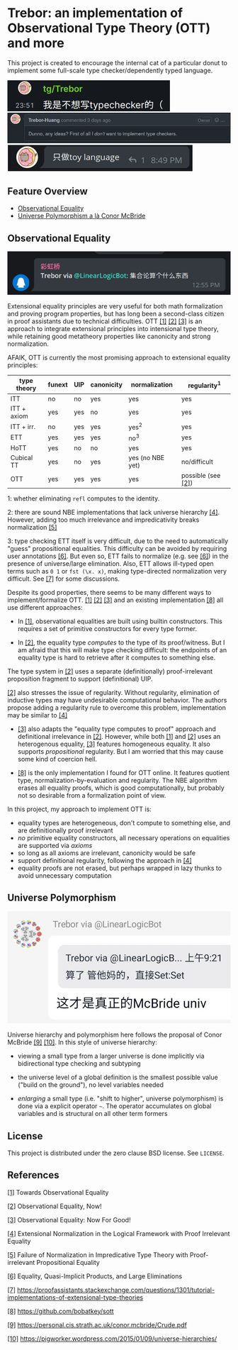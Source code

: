 # Trebor: an implementation of Observational Type Theory (OTT) and more

This project is created to encourage the internal cat of a particular donut
to implement some full-scale type checker/dependently typed language.

![](pohai/trebor-dont-want-to-impl-typechecker.png)
![](pohai/trebor-dont-want-to-impl-typechecker2.png)
![](pohai/trebor-dont-want-to-impl-typechecker3.png)

## Feature Overview

- [Observational Equality](#Observational-Equality)
- [Universe Polymorphism a là Conor McBride](#Universe-Polymorphism)


## Observational Equality

![](pohai/trebor-on-set-theory.png)

Extensional equality principles are very useful for
both math formalization and proving program properties,
but has long been a second-class citizen in proof assistants due to technical difficulties.
OTT [[1]](#ref-1) [[2]](#ref-2) [[3]](#ref-3) is an approach to integrate
extensional principles into intensional type theory,
while retaining good metatheory properties like canonicity and strong normalization.

AFAIK, OTT is currently the most promising approach to extensional equality principles:

| type theory | funext | UIP | canonicity | normalization   | regularity<sup>1</sup> |
|-------------|--------|-----|------------|-----------------|------------------------|
| ITT         | no     | no  | yes        | yes             | yes                    |
| ITT + axiom | yes    | yes | no         | yes             | yes                    |
| ITT + irr.  | no     | yes | yes        | yes<sup>2</sup> | yes                    |
| ETT         | yes    | yes | yes        | no<sup>3</sup>  | yes                    |
| HoTT        | yes    | no  | no         | yes             | yes                    |
| Cubical TT  | yes    | no  | yes        | yes (no NBE yet)| no/difficult           |
| OTT         | yes    | yes | yes        | yes             | possible (see [[2]](#ref-2))|

1: whether eliminating `refl` computes to the identity.

2: there are sound NBE implementations that lack universe hierarchy [[4]](#ref-4).
However, adding too much irrelevance and impredicativity breaks normalization [[5]](#ref-5)

3: type checking ETT itself is very difficult, due to the need to automatically "guess"
propositional equalities.
This difficulty can be avoided by requiring user annotations [[6]](#ref-6).
But even so, ETT fails to normalize (e.g. see [[6]](#ref-6)) in the presence of universe/large elimination.
Also, ETT allows ill-typed open terms such as `0 1` or `fst (\x. x)`,
making type-directed normalization very difficult. See [[7]](#ref-7) for some discussions.



Despite its good properties, there seems to be many different ways to implement/formalize OTT.
[[1]](#ref-1) [[2]](#ref-2) [[3]](#ref-3) and an existing implementation [[8]](#ref-8) all use different approaches:

- In [[1]](#ref-1), observational equalities are built using builtin constructors.
This requires a set of primitive constructors for every type former.

- In [[2]](#ref-2), the equality type *computes* to the type of its proof/witness.
But I am afraid that this will make type checking difficult:
the endpoints of an equality type is hard to retrieve after it computes to something else.

The type system in [[2]](#ref-2) uses a separate (definitionally) proof-irrelevant
proposition fragment to support (definitional) UIP.

[[2]](#ref-2) also stresses the issue of regularity.
Without regularity, elimination of inductive types may have undesirable computational behavior.
The authors propose adding a regularity rule to overcome this problem,
implementation may be similar to [[4]](#ref-4)


- [[3]](#ref-3) also adapts the "equality type computes to proof" approach
and definitional irrelevance in [[2]](#ref-2).
However, while both [[1]](#ref-1) and [[2]](#ref-2) uses an heterogenous equality,
[[3]](#ref-3) features homogeneous equality.
It also supports *propositional* regularity.
But I am worried that this may cause some kind of coercion hell.

- [[8]](#ref-8) is the only implementation I found for OTT online.
It features quotient type, normalization-by-evaluation and regularity.
The NBE algorithm erases all equality proofs,
which is good computationally,
but probably not so desirable from a formalization point of view.


In this project, my approach to implement OTT is:

- equality types are heterogeneous, don't compute to something else,
and are definitionally proof irrelevant
- *no* primitive equality constructors,
all necessary operations on equalities are supported via *axioms*
- so long as all axioms are irrelevant, canonicity would be safe
- support definitional regularity, following the approach in [[4]](#ref-4)
- equality proofs are not erased,
but perhaps wrapped in lazy thunks to avoid unnecessary computation

## Universe Polymorphism

![](pohai/trebor-on-univ-poly.png)

Universe hierarchy and polymorphism here
follows the proposal of Conor McBride [[9]](#ref-9) [[10]](#ref-10).
In this style of universe hierarchy:

- viewing a small type from a larger universe is done implicitly
via bidirectional type checking and subtyping

- the universe level of a global definition is the smallest possible value ("build on the ground"),
no level variables needed

- *enlarging* a small type (i.e. "shift to higher", universe polymorphism)
is done via a explicit operator `~`.
The operator accumulates on global variables and is structural on all other term formers



## License
This project is distributed under the zero clause BSD license. See `LICENSE`.


## References

<a id="ref-1" href="https://personal.cis.strath.ac.uk/conor.mcbride/ott.pdf">[1]</a>
Towards Observational Equality

<a id="ref-2" href="http://www.cs.nott.ac.uk/~psztxa/publ/obseqnow.pdf">[2]</a>
Observational Equality, Now!

<a id="ref-3" href="https://hal.inria.fr/hal-03367052/document">[3]</a>
Observational Equality: Now For Good!

<a id="ref-4" href="https://citeseerx.ist.psu.edu/viewdoc/download?doi=10.1.1.158.2321&rep=rep1&type=pdf">[4]</a>
Extensional Normalization in the Logical Framework with Proof Irrelevant Equality

<a id="ref-5" href="https://arxiv.org/pdf/1911.08174.pdf">[5]</a>
Failure of Normalization in Impredicative Type Theory with Proof-irrelevant Propositional Equality

<a id="ref-6" href="http://homepage.divms.uiowa.edu/~astump/papers/ITRS10-long.pdf">[6]</a>
Equality, Quasi-Implicit Products, and Large Eliminations

<a id="ref-7" href="https://proofassistants.stackexchange.com/questions/1301/tutorial-implementations-of-extensional-type-theories">[7]</a>
<https://proofassistants.stackexchange.com/questions/1301/tutorial-implementations-of-extensional-type-theories>

<a id="ref-8" href="https://github.com/bobatkey/sott">[8]</a>
<https://github.com/bobatkey/sott>

<a id="ref-9" href="https://personal.cis.strath.ac.uk/conor.mcbride/Crude.pdf">[9]</a>
<https://personal.cis.strath.ac.uk/conor.mcbride/Crude.pdf>

<a id="ref-10" href="https://pigworker.wordpress.com/2015/01/09/universe-hierarchies/">[10]</a>
<https://pigworker.wordpress.com/2015/01/09/universe-hierarchies/>
